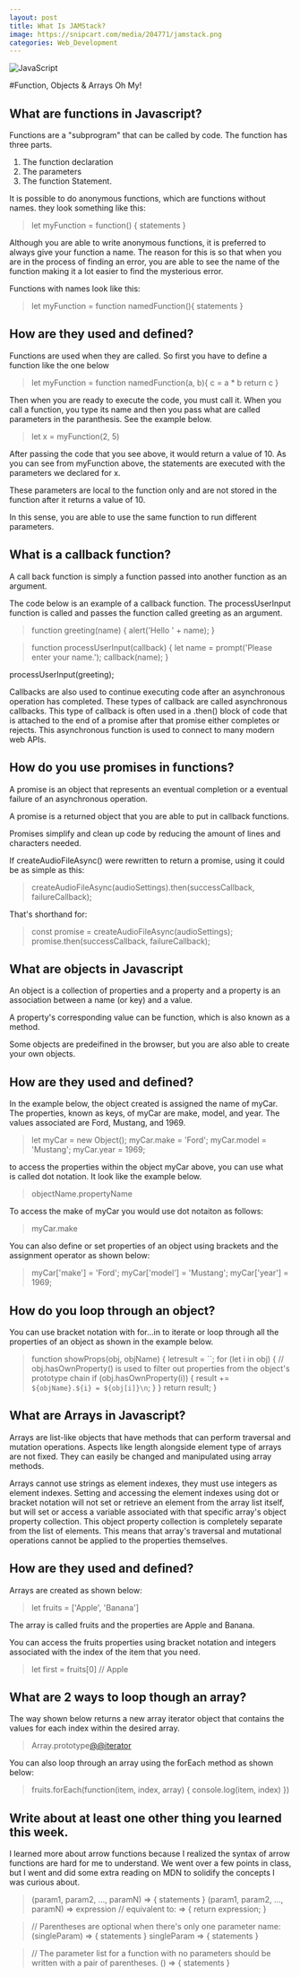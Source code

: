 ```yaml
---
layout: post
title: What Is JAMStack?
image: https://snipcart.com/media/204771/jamstack.png
categories: Web_Development
---
```

![JavaScript](https://miro.medium.com/max/1400/1*Ahomp1dXE5Ofb6Fgh_7WDA.jpeg)

#Function, Objects & Arrays Oh My!

## What are functions in Javascript?

Functions are a "subprogram" that can be called by code. The function has three parts. 

1. The function declaration
2. The parameters
3. The function Statement.

It is possible to do anonymous functions, which are functions without names. they look something like this:

>let myFunction = function() {
    statements
}

Although you are able to write anonymous functions, it is preferred to always give your function a name. The reason for this is so that when you are in the process of finding an error, you are able to see the name of the function making it a lot easier to find the mysterious error.

Functions with names look like this:

>let myFunction = function namedFunction(){
    statements
}


## How are they used and defined?

Functions are used when they are called. So first you have to define a function like the one below

>let myFunction = function namedFunction(a, b){
    c = a * b
    return c
}

Then when you are ready to execute the code, you must call it. When you call a function, you type its name and then you pass what are called parameters in the paranthesis. See the example below.

>let x = myFunction(2, 5)

After passing the code that you see above, it would return a value of 10. As you can see from myFunction above, the statements are executed with the parameters we declared for x.

These parameters are local to the function only and are not stored in the function after it returns a value of 10. 

In this sense, you are able to use the same function to run different parameters. 

## What is a callback function?

A call back function is simply a function passed into another function as an argument. 

The code below is an example of a callback function. The processUserInput function is called and passes the function called greeting as an argument.

>function greeting(name) {
  alert('Hello ' + name);
}

>function processUserInput(callback) {
  let name = prompt('Please enter your name.');
  callback(name);
}

processUserInput(greeting);


Callbacks are also used to continue executing code after an asynchronous operation has completed. These types of callback are called asynchronous callbacks. This type of callback is often used in a .then() block of code that is attached to the end of a promise after that promise either completes or rejects. This asynchronous function is used to connect to many modern web APIs.

## How do you use promises in functions?

A promise is an object that represents an eventual completion or a eventual failure of an asynchronous operation.

A promise is a returned object that you are able to put in callback functions.

Promises simplify and clean up code by reducing the amount of lines and characters needed.

If createAudioFileAsync() were rewritten to return a promise, using it could be as simple as this:

>createAudioFileAsync(audioSettings).then(successCallback, failureCallback);

That's shorthand for:

>const promise = createAudioFileAsync(audioSettings); 
promise.then(successCallback, failureCallback);

## What are objects in Javascript

An object is a collection of properties and a property and a property is an association between a name (or key) and a value.

A property's corresponding value can be function, which is also known as a method.

Some objects are predeifined in the browser, but you are also able to create your own objects.

## How are they used and defined?

In the example below, the object created is assigned the name of myCar. The properties, known as keys, of myCar are make, model, and year. The values associated are Ford, Mustang, and 1969.

>let myCar = new Object();
myCar.make = 'Ford';
myCar.model = 'Mustang';
myCar.year = 1969;

to access the properties within the object myCar above, you can use what is called dot notation. It look like the example below.

>objectName.propertyName

To access the make of myCar you would use dot notaiton as follows:

>myCar.make

You can also define or set properties of an object using brackets and the assignment operator as shown below:

>myCar['make'] = 'Ford';
myCar['model'] = 'Mustang';
myCar['year'] = 1969;

## How do you loop through an object?

You can use bracket notation with for...in to iterate or loop through all the properties of an object as shown in the example below.

>function showProps(obj, objName) {
  letresult = ``;
  for (let i in obj) {
    // obj.hasOwnProperty() is used to filter out properties from the object's prototype chain
    if (obj.hasOwnProperty(i)) {
      result += `${objName}.${i} = ${obj[i]}\n`;
    }
  }
  return result;
}

## What are Arrays in Javascript?

Arrays are list-like objects that have methods that can perform traversal and mutation operations. Aspects like length alongside element type of arrays are not fixed. They can easily be changed and manipulated using array methods.

Arrays cannot use strings as element indexes, they must use integers as element indexes. Setting and accessing the element indexes using dot or bracket notation will not set or retrieve an element from the array list itself, but will set or access a variable associated with that specific array's object property collection. This object property collection is completely separate from the list of elements. This means that array's traversal and mutational operations cannot be applied to the properties themselves.

## How are they used and defined?

Arrays are created as shown below: 

>let fruits = ['Apple', 'Banana']

The array is called fruits and the properties are Apple and Banana.

You can access the fruits properties using bracket notation and integers associated with the index of the item that you need.

>let first = fruits[0]
// Apple

## What are 2 ways to loop though an array?

The way shown below returns a new array iterator object that contains the values for each index within the desired array.

>Array.prototype[@@iterator]()

You can also loop through an array using the forEach method as shown below:

>fruits.forEach(function(item, index, array) {
  console.log(item, index)
})


## Write about at least one other thing you learned this week.

I learned more about arrow functions because I realized the syntax of arrow functions are hard for me to understand. We went over a few points in class, but I went and did some extra reading on MDN to solidify the concepts I was curious about.
 
>(param1, param2, …, paramN) => { statements } 
(param1, param2, …, paramN) => expression
// equivalent to: => { return expression; }

>// Parentheses are optional when there's only one parameter name:
(singleParam) => { statements }
singleParam => { statements }

>// The parameter list for a function with no parameters should be written with a pair of parentheses.
() => { statements }
